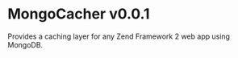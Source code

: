 MongoCacher v0.0.1
==================

Provides a caching layer for any Zend Framework 2 web app using MongoDB.